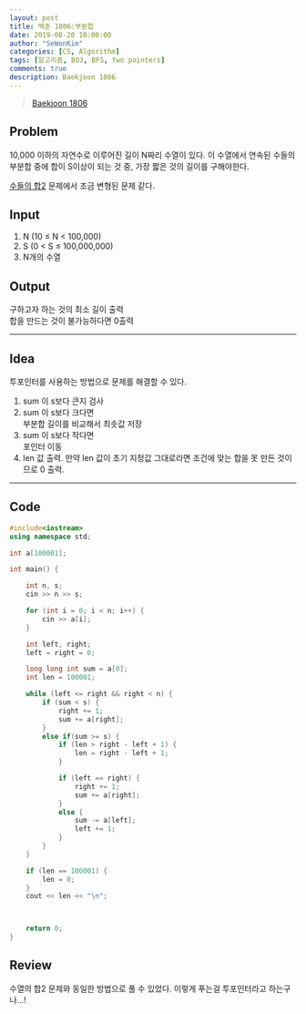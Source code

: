 ```yaml
---
layout: post
title: 백준 1806:부분합
date: 2019-08-20 10:00:00
author: "SeWonKim"
categories: [CS, Algorithm]
tags: [알고리즘, BOJ, BFS, two pointers]
comments: true
description: Baekjoon 1806
---
```


> [Baekjoon 1806](https://www.acmicpc.net/problem/1806)

## Problem

10,000 이하의 자연수로 이루어진 길이 N짜리 수열이 있다.
이 수열에서 연속된 수들의 부분합 중에 합이 S이상이 되는 것 중, 가장 짧은 것의 길이를 구해야한다.

[수들의 합2](https://siromom.github.io/algorithm/2019/08/19/Q2003.html) 문제에서 조금 변형된 문제 같다.

## Input

1. N (10 ≤ N < 100,000)
2. S (0 < S ≤ 100,000,000)
3. N개의 수열

## Output

구하고자 하는 것의 최소 길이 출력  
합을 만드는 것이 불가능하다면 0출력

---

## Idea

투포인터를 사용하는 방법으로 문제를 해결할 수 있다.

1. sum 이 s보다 큰지 검사
2. sum 이 s보다 크다면  
   부분합 길이를 비교해서 최솟값 저장
3. sum 이 s보다 작다면  
   포인터 이동
4. len 값 출력. 만약 len 값이 초기 지정값 그대로라면 조건에 맞는 합을 못 만든 것이므로 0 출력.

---

## Code

```cpp
#include<iostream>
using namespace std;

int a[100001];

int main() {

	int n, s;
	cin >> n >> s;

	for (int i = 0; i < n; i++) {
		cin >> a[i];
	}

	int left, right;
	left = right = 0;

	long long int sum = a[0];
	int len = 100001;

	while (left <= right && right < n) {
		if (sum < s) {
			right += 1;
			sum += a[right];
		}
		else if(sum >= s) {
			if (len > right - left + 1) {
				len = right - left + 1;
			}

			if (left == right) {
				right += 1;
				sum += a[right];
			}
			else {
				sum -= a[left];
				left += 1;
			}
		}
	}

	if (len == 100001) {
		len = 0;
	}
	cout << len << "\n";



	return 0;
}
```

## Review

수열의 합2 문제와 동일한 방법으로 풀 수 있었다. 이렇게 푸는걸 투포인터라고 하는구나...!
